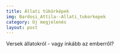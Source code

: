 ```yaml
---
title: Állati tükörképek
img: Bardosi_Attila--Allati_tukorkepek
category: Új megjelenés
layout: post
---
```

Versek állatokról - vagy inkább az emberről? 

